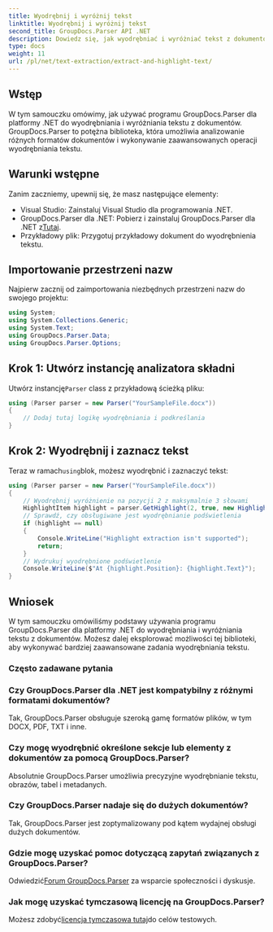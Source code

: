 ```yaml
---
title: Wyodrębnij i wyróżnij tekst
linktitle: Wyodrębnij i wyróżnij tekst
second_title: GroupDocs.Parser API .NET
description: Dowiedz się, jak wyodrębniać i wyróżniać tekst z dokumentów za pomocą GroupDocs.Parser dla .NET. Proste kroki umożliwiające wydajną ekstrakcję tekstu w projektach .NET.
type: docs
weight: 11
url: /pl/net/text-extraction/extract-and-highlight-text/
---
```

## Wstęp
W tym samouczku omówimy, jak używać programu GroupDocs.Parser dla platformy .NET do wyodrębniania i wyróżniania tekstu z dokumentów. GroupDocs.Parser to potężna biblioteka, która umożliwia analizowanie różnych formatów dokumentów i wykonywanie zaawansowanych operacji wyodrębniania tekstu.
## Warunki wstępne
Zanim zaczniemy, upewnij się, że masz następujące elementy:
- Visual Studio: Zainstaluj Visual Studio dla programowania .NET.
-  GroupDocs.Parser dla .NET: Pobierz i zainstaluj GroupDocs.Parser dla .NET z[Tutaj](https://releases.groupdocs.com/parser/net/).
- Przykładowy plik: Przygotuj przykładowy dokument do wyodrębnienia tekstu.

## Importowanie przestrzeni nazw
Najpierw zacznij od zaimportowania niezbędnych przestrzeni nazw do swojego projektu:
```csharp
using System;
using System.Collections.Generic;
using System.Text;
using GroupDocs.Parser.Data;
using GroupDocs.Parser.Options;
```
## Krok 1: Utwórz instancję analizatora składni
 Utwórz instancję`Parser` class z przykładową ścieżką pliku:
```csharp
using (Parser parser = new Parser("YourSampleFile.docx"))
{
    // Dodaj tutaj logikę wyodrębniania i podkreślania
}
```
## Krok 2: Wyodrębnij i zaznacz tekst
 Teraz w ramach`using`blok, możesz wyodrębnić i zaznaczyć tekst:
```csharp
using (Parser parser = new Parser("YourSampleFile.docx"))
{
    // Wyodrębnij wyróżnienie na pozycji 2 z maksymalnie 3 słowami
    HighlightItem highlight = parser.GetHighlight(2, true, new HighlightOptions(3));
    // Sprawdź, czy obsługiwane jest wyodrębnianie podświetlenia
    if (highlight == null)
    {
        Console.WriteLine("Highlight extraction isn't supported");
        return;
    }
    // Wydrukuj wyodrębnione podświetlenie
    Console.WriteLine($"At {highlight.Position}: {highlight.Text}");
}
```

## Wniosek
W tym samouczku omówiliśmy podstawy używania programu GroupDocs.Parser dla platformy .NET do wyodrębniania i wyróżniania tekstu z dokumentów. Możesz dalej eksplorować możliwości tej biblioteki, aby wykonywać bardziej zaawansowane zadania wyodrębniania tekstu.

### Często zadawane pytania
### Czy GroupDocs.Parser dla .NET jest kompatybilny z różnymi formatami dokumentów?
Tak, GroupDocs.Parser obsługuje szeroką gamę formatów plików, w tym DOCX, PDF, TXT i inne.
### Czy mogę wyodrębnić określone sekcje lub elementy z dokumentów za pomocą GroupDocs.Parser?
Absolutnie GroupDocs.Parser umożliwia precyzyjne wyodrębnianie tekstu, obrazów, tabel i metadanych.
### Czy GroupDocs.Parser nadaje się do dużych dokumentów?
Tak, GroupDocs.Parser jest zoptymalizowany pod kątem wydajnej obsługi dużych dokumentów.
### Gdzie mogę uzyskać pomoc dotyczącą zapytań związanych z GroupDocs.Parser?
 Odwiedzić[Forum GroupDocs.Parser](https://forum.groupdocs.com/c/parser/17) za wsparcie społeczności i dyskusje.
### Jak mogę uzyskać tymczasową licencję na GroupDocs.Parser?
 Możesz zdobyć[licencja tymczasowa tutaj](https://purchase.groupdocs.com/temporary-license/)do celów testowych.